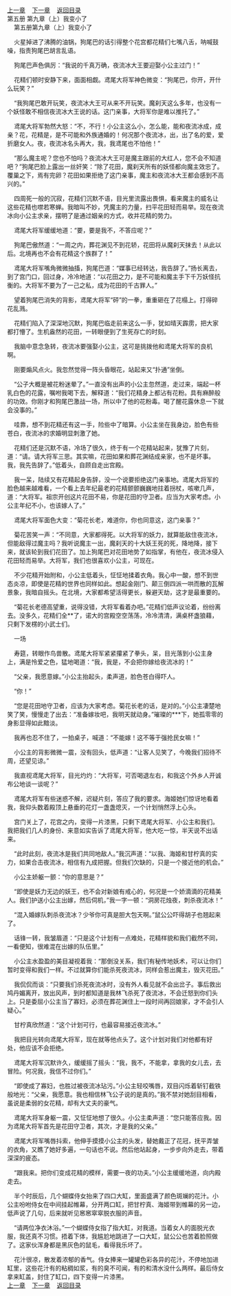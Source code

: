 
[上一章](https://github.com/xiaominghe2014/spider_book/blob/master/book/知北游/第94章.md)&nbsp;&nbsp;&nbsp;&nbsp;[下一章](https://github.com/xiaominghe2014/spider_book/blob/master/book/知北游/第96章.md)&nbsp;&nbsp;&nbsp;&nbsp;[返回目录](https://github.com/xiaominghe2014/spider_book/blob/master/book/知北游/README.md)
<br /> 第五册 第九章（上）我变小了<br />
        第五册第九章（上）我变小了

    火星掉进了沸腾的油锅，狗尾巴的话引得整个花宫都花精们七嘴八舌，呐喊鼓噪，指责狗尾巴胡言乱语。

    狗尾巴声色俱厉：“我说的千真万确，夜流冰大王要迎娶小公主过门！”

    花精们顿时安静下来，面面相觑。鸢尾大将军神色微变：“狗尾巴，你开，开什么玩笑？”

    “我狗尾巴敢开玩笑，夜流冰大王可从来不开玩笑。魔刹天这么多年，也没有一个妖怪敢不相信夜流冰大王说的话。这门亲事，大将军你是难以推托了。”

    鸢尾大将军勃然大怒：“不，不行！小公主这么小，怎么能，能和夜流冰成，成亲？花，花精是，是不可能和外族通婚的！何况那个夜流冰，出，出了名的爱，爱折磨女人。夜，夜流冰名头再大，我，我鸢尾也不怕他！”

    “那么魔主呢？您也不怕吗？夜流冰大王可是魔主跟前的大红人，您不会不知道吧？”狗尾巴脸上露出一丝奸笑：“除了花田，魔刹天所有的妖怪都向魔主效忠了。覆巢之下，焉有完卵？花田如果拒绝了这门亲事，魔主和夜流冰大王都会感到不高兴的。”

    四周死一般的沉寂，花精们沉默不语，目光里流露出畏惧，看来魔主的威名让这些花精也噤若寒蝉。我暗叫不妙，凭魔主的力量，扫平花田轻而易举。现在夜流冰向小公主求亲，摆明了是通过姻亲的方式，收并花精的势力。

    鸢尾大将军缓缓地道：“要，要是我不，不答应呢？”

    狗尾巴傲然道：“一周之内，葬花渊见不到花轿，花田将从魔刹天抹去！从此以后。北境再也不会有花精这个族群了！”

    鸢尾大将军嘴角微微抽搐，狗尾巴道：“媒事已经转达，我告辞了。”扬长离去，到了宫门口，回过身，冷冷地道：“以花田之力，是不可能和魔主手下千万妖怪抗衡的。大将军不要为了一己之私，成为花田的千古罪人。”

    望着狗尾巴消失的背影，鸢尾大将军“砰”的一拳，重重砸在了花榻上。打得碎花乱溅。

    花精们陷入了深深地沉默，狗尾巴临走前来这么一手，犹如晴天霹雳，把大家都打懵了。生机盎然的花田，一转眼便到了生死存亡的时刻。

    我脑中意念急转，夜流冰要强娶小公主，这可是挑拨他和鸢尾大将军的良机啊。

    刚要煽风点火。我忽然觉得一阵头昏眼花，站起来又“扑通”坐倒。

    “公子大概是被花粉迷晕了。”一直没有出声的小公主忽然道，走过来，端起一杯乳白色的花露，嘱咐我喝下去，解释道：“我们花精身上都沾有花粉。具有麻醉般的功效。你刚才和狗尾巴激战一场，所以中了他的花粉毒。喝了醒花露休息一下就会没事的。”

    哇靠，想不到花精还有这一手，险些中了暗算。小公主坐在我身边，脸色有些苍白，夜流冰的求婚明显刺激了她。

    花精们还是沉默不语，冷场了很久，终于有一个花精站起来，犹豫了片刻，道：“请。请大将军三思。其实嘛，花田如果和葬花渊结成亲家，也不是坏事。我，我先告辞了。”低着头，自顾自走出宫殿。

    我一呆，陆续又有花精起身告辞，没一个说要拒绝这门亲事地。鸢尾大将军的脸色越来越难看，一个看上去年纪最老的花精颤颤巍巍地拄着拐杖，咳嗽几声，道：“大将军。祖宗开创这片花田不易，你是花田的守卫者。应当为大家考虑。小公主年纪不小，也该嫁人了。”

    鸢尾大将军面色大变：“菊花长老，难道你，你也同意这，这门亲事？”

    菊花苦笑一声：“不同意，大家都得死。以大将军的妖力，就算能敌住夜流冰，但能敌得过魔主吗？我听说魔主一出，魔刹天的十大妖王死的死，降地降，接下来，就该轮到我们花田了。加上狗尾巴对花田地势了如指掌，有他在，夜流冰侵入花田轻而易举。大将军，我们也很喜欢小公主，可现在。

    不少花精开始附和，小公主低着头，怔怔地揉着衣角。我心中一酸，想不到世态炎凉，即使是花精的世界也同样如此。想起金刚门、颠三倒四派一哄而散的瓦解景象，我暗自摇头。在北境，大家都希望活得更长，躲避天劫，这才是最重要的。

    “菊花长老德高望重，说得没错，大将军看着办吧。”花精们低声议论着，纷纷离去。没多久，花精们全**了，诺大的宫殿空空荡荡，冷冷清清，满桌杯盏狼藉，只剩下发楞的小武士们。

    一场

    寿筵，转眼作鸟兽散。鸢尾大将军紧紧攥紧了拳头，呆，目光落到小公主身上，满是怜爱之色，猛地喝道：“我，我是，不会把你嫁给夜流冰的！”

    “父亲，我愿意嫁。”小公主抬起头，柔声道，脸色苍白得吓人。

    “你！”

    “您是花田地守卫者，应该为大家考虑。菊花长老的话，是对的。”小公主凄楚地笑了笑，慢慢走了出去：“准备嫁妆吧，我明天就动身。”璀璨的***下，她孤零零的身影显得如此黯淡。

    我再也忍不住了，一拍桌子，喊道：“不能嫁！这不等于强抢民女嘛！”

    小公主的背影微微一震，没有回头，低声道：“让客人见笑了，今晚我们招待不周，还望见谅。”

    我直视鸢尾大将军，目光灼灼：“大将军，可否喝退左右，和我这个外乡人开诚布公地谈一谈呢？”

    鸢尾大将军有些迷惑不解，迟疑片刻，答应了我的要求。海姬她们惊讶地看着我，我仰头数着殿顶上悬垂的花灯一盏盏熄灭，一个计划悄然浮上心头。

    宫门关上了，花宫之内，变得一片漆黑，只剩下鸢尾大将军、小公主和我们。我把我们几人的身份、来意如实告诉了鸢尾大将军，他大吃一惊，半天说不出话来。

    “此时此刻，夜流冰是我们共同地敌人。”我沉声道：“以我、海姬和甘柠真的实力，如果合击夜流冰，相信有九成把握。但我们欠缺的，只是一个接近他的机会。”

    小公主娇躯一颤：“你的意思是？”

    “即使是妖力无边的妖王，也不会对新娘有戒心的，何况是一个娇滴滴的花精美人。我们护送小公主出嫁，然后伺机，”我一字一顿：“洞房花烛夜，刺杀夜流冰！”

    “混入婚嫁队刺杀夜流冰？少爷你可真是胆大包天啊。”鼠公公吓得胡子也翘起来了。

    话锋一转，我皱眉道：“只是这个计划有一点难处，花精样貌和我们截然不同，一看便知，很难混在出嫁的队伍里。”

    小公主水盈盈的美目凝视着我：“那倒没关系，我们有秘传地妖术，可以让你们暂时变得和我们一样。不过就算你们能杀死夜流冰，同样会惹出魔主，毁灭花田。”

    我侃侃而谈：“只要我们杀死夜流冰时，没有外人看见就不会出岔子。事后救出鸠丹媚离开，放出风声，到时都知道是我林飞杀死了夜流冰，不会迁怒到你们头上。只是委屈小公主当了寡妇，必须在葬花渊住上一段时间再回娘家，才不会引人疑心。”

    甘柠真欣然道：“这个计划可行，也最容易接近夜流冰。”

    我把目光转向鸢尾大将军，现在就等他点头了。这个计划对我们对他都有好处，他应该不会拒绝。

    鸢尾大将军沉默许久，缓缓摇了摇头：“我，我不，不能拿，拿我的女儿去，去冒险。何况我，我信不过你们。”

    “即使成了寡妇，也胜过被夜流冰玷污。”小公主轻咬嘴唇，双目闪烁着斩钉截铁般地光：“父亲，我愿意。我也相信林飞公子说的是真的。”我不禁对她刮目相看，虽说是柔弱的女花精，却有大丈夫的豪气。

    鸢尾大将军身躯一震，又怔怔地想了很久。小公主柔声道：“您只能答应我。因为鸢尾大将军首先是花田守卫者，其次，才是我的父亲。”

    鸢尾大将军嘴唇抖索，他伸手摸摸小公主的头发，替她戴正了花冠，抚平弄皱的衣角，又瞧了她好多遍，一句话也不说。然后他站起身，一步步向外走去，带着深深的疲态。

    “跟我来。把你们变成花精的模样，需要一夜的功夫。”小公主缓缓地道，向内殿走去。

    半个时辰后，几个蝴蝶侍女抬来了四口大缸，里面盛满了颜色斑斓的花汁。小公主吩咐侍女在中间挂起帷幕，分开两口缸，把甘柠真、海姬带到帷幕的另一边，低声说了几句，后来就听见窸窸窣窣脱衣服的声音。

    “请两位净衣沐浴。”一个蝴蝶侍女指了指大缸，对我道。当着女人的面脱光衣服，我还真不习惯。捂着下体，我尴尬地跳进了一口大缸，鼠公公也苦着脸照做了。这家伙浑身都是黑灰色的鼠毛，看得我乐坏了。

    花汁很凉，散发着浓郁的香气。侍女捧来一罐罐色彩各异的花汁，不停地加进缸里，这些花汁有的粘稠如浆，有的臭不可闻，有的和清水没什么两样。最后侍女拿来缸盖，封住了缸口，四下变得一片漆黑。
  <br />
[上一章](https://github.com/xiaominghe2014/spider_book/blob/master/book/知北游/第94章.md)&nbsp;&nbsp;&nbsp;&nbsp;[下一章](https://github.com/xiaominghe2014/spider_book/blob/master/book/知北游/第96章.md)&nbsp;&nbsp;&nbsp;&nbsp;[返回目录](https://github.com/xiaominghe2014/spider_book/blob/master/book/知北游/README.md)
